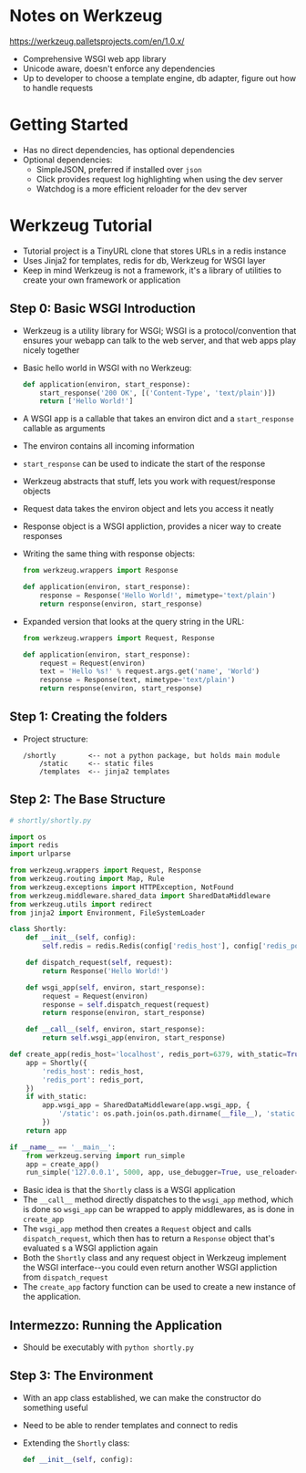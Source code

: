 # Notes on Werkzeug

https://werkzeug.palletsprojects.com/en/1.0.x/

* Comprehensive WSGI web app library
* Unicode aware, doesn't enforce any dependencies
* Up to developer to choose a template engine, db adapter, figure out how to handle requests

# Getting Started

* Has no direct dependencies, has optional dependencies
* Optional dependencies:
    * SimpleJSON, preferred if installed over `json`
    * Click provides request log highlighting when using the dev server
    * Watchdog is a more efficient reloader for the dev server

# Werkzeug Tutorial

* Tutorial project is a TinyURL clone that stores URLs in a redis instance
* Uses Jinja2 for templates, redis for db, Werkzeug for WSGI layer
* Keep in mind Werkzeug is not a framework, it's a library of utilities to create your own framework or application

## Step 0: Basic WSGI Introduction

* Werkzeug is a utility library for WSGI; WSGI is a protocol/convention that ensures your webapp can talk to the web server, and that web apps play nicely together
* Basic hello world in WSGI with no Werkzeug:

    ```Python
    def application(environ, start_response):
        start_response('200 OK', [('Content-Type', 'text/plain')])
        return ['Hello World!']
    ```

* A WSGI app is a callable that takes an environ dict and a `start_response` callable as arguments
* The environ contains all incoming information
* `start_response` can be used to indicate the start of the response
* Werkzeug abstracts that stuff, lets you work with request/response objects
* Request data takes the environ object and lets you access it neatly
* Response object is a WSGI appliction, provides a nicer way to create responses
* Writing the same thing with response objects:

    ```Python
    from werkzeug.wrappers import Response

    def application(environ, start_response):
        response = Response('Hello World!', mimetype='text/plain')
        return response(environ, start_response)
    ```

* Expanded version that looks at the query string in the URL:

    ```Python
    from werkzeug.wrappers import Request, Response

    def application(environ, start_response):
        request = Request(environ)
        text = 'Hello %s!' % request.args.get('name', 'World')
        response = Response(text, mimetype='text/plain')
        return response(environ, start_response)
    ```

## Step 1: Creating the folders

* Project structure:

    ```
    /shortly        <-- not a python package, but holds main module
        /static     <-- static files
        /templates  <-- jinja2 templates
    ```

## Step 2: The Base Structure

```Python
# shortly/shortly.py

import os
import redis
import urlparse

from werkzeug.wrappers import Request, Response
from werkzeug.routing import Map, Rule
from werkzeug.exceptions import HTTPException, NotFound
from werkzeug.middleware.shared_data import SharedDataMiddleware
from werkzeug.utils import redirect
from jinja2 import Environment, FileSystemLoader

class Shortly:
    def __init__(self, config):
        self.redis = redis.Redis(config['redis_host'], config['redis_port'])

    def dispatch_request(self, request):
        return Response('Hello World!')

    def wsgi_app(self, environ, start_response):
        request = Request(environ)
        response = self.dispatch_request(request)
        return response(environ, start_response)

    def __call__(self, environ, start_response):
        return self.wsgi_app(environ, start_response)

def create_app(redis_host='localhost', redis_port=6379, with_static=True):
    app = Shortly({
        'redis_host': redis_host,
        'redis_port': redis_port,
    })
    if with_static:
        app.wsgi_app = SharedDataMiddleware(app.wsgi_app, {
            '/static': os.path.join(os.path.dirname(__file__), 'static')
        })
    return app

if __name__ == '__main__':
    from werkzeug.serving import run_simple
    app = create_app()
    run_simple('127.0.0.1', 5000, app, use_debugger=True, use_reloader=True)
```

* Basic idea is that the `Shortly` class is a WSGI application
* The `__call__` method directly dispatches to the `wsgi_app` method, which is done so `wsgi_app` can be wrapped to apply middlewares, as is done in `create_app`
* The `wsgi_app` method then creates a `Request` object and calls `dispatch_request`, which then has to return a `Response` object that's evaluated s a WSGI appliction again
* Both the `Shortly` class and any request object in Werkzeug implement the WSGI interface--you could even return another WSGI appliction from `dispatch_request`
* The `create_app` factory function can be used to create a new instance of the application.

## Intermezzo: Running the Application

* Should be executably with `python shortly.py`

## Step 3: The Environment

* With an app class established, we can make the constructor do something useful
* Need to be able to render templates and connect to redis
* Extending the `Shortly` class:

    ```Python
    def __init__(self, config):
    ```
